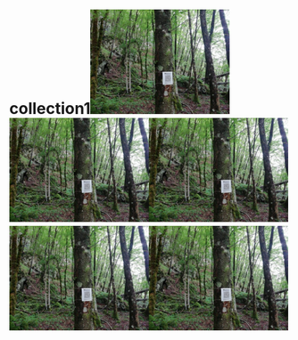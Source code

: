 # collection1[<img src='vignettes/2yY95qQg.jpg' width='250'/>](vignettes/2yY95qQg.jpg)[<img src='vignettes/2yY95qQg.jpg' width='250'/>](vignettes/2yY95qQg.jpg)[<img src='vignettes/2yY95qQg.jpg' width='250'/>](vignettes/2yY95qQg.jpg)[<img src='vignettes/2yY95qQg.jpg' width='250'/>](vignettes/2yY95qQg.jpg)[<img src='vignettes/2yY95qQg.jpg' width='250'/>](vignettes/2yY95qQg.jpg)